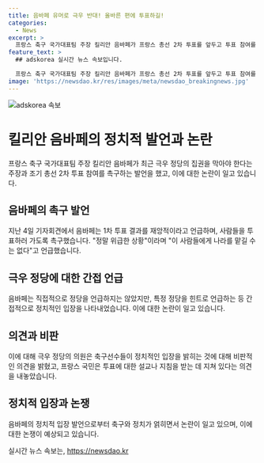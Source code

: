 ```yaml
---
title: 음바페 유머로 극우 반대! 올바른 편에 투표하길!
categories:
  - News
excerpt: >
  프랑스 축구 국가대표팀 주장 킬리안 음바페가 프랑스 총선 2차 투표를 앞두고 투표 참여를 촉구하며 논란을 빚었다. 음바페는 지난 4일 기자회견에서 재앙적인 결과를 보았다며 모두가 힘을 모아 올바른 편에 투표하길 바란다고 밝혔고, 극우 정당의 집권을 막아야 한다는 주장을 내세웠다. 그러나 극우 정당은 음바페의 발언을 비판하며 프랑스인은 투표에 대한 설교나 지침을 받는 것에 지쳤다고 반박했다. 이에 대한 논란이 계속되고 있다.
feature_text: >
  ## adskorea 실시간 뉴스 속보입니다.

  프랑스 축구 국가대표팀 주장 킬리안 음바페가 프랑스 총선 2차 투표를 앞두고 투표 참여를 촉구하며 논란을 빚었다. 음바페는 지난 4일 기자회견에서 재앙적인 결과를 보았다며 모두가 힘을 모아 올바른 편에 투표하길 바란다고 밝혔고, 극우 정당의 집권을 막아야 한다는 주장을 내세웠다. 그러나 극우 정당은 음바페의 발언을 비판하며 프랑스인은 투표에 대한 설교나 지침을 받는 것에 지쳤다고 반박했다. 이에 대한 논란이 계속되고 있다.
image: 'https://newsdao.kr/res/images/meta/newsdao_breakingnews.jpg'
---
```


<p><img src="https://newsdao.kr/res/images/meta/newsdao_breakingnews.jpg" alt="adskorea 속보" /></p>

<h1><b>킬리안 음바페의 정치적 발언과 논란</b></h1>

<p data-ke-size="size16">프랑스 축구 국가대표팀 주장 킬리안 음바페가 최근 극우 정당의 집권을 막아야 한다는 주장과 조기 총선 2차 투표 참여를 촉구하는 발언을 했고, 이에 대한 논란이 일고 있습니다.</p>

<h2><b>음바페의 촉구 발언</b></h2>

<p>지난 4일 기자회견에서 음바페는 1차 투표 결과를 재앙적이라고 언급하며, 사람들을 투표하러 가도록 촉구했습니다. "정말 위급한 상황"이라며 "이 사람들에게 나라를 맡길 수는 없다"고 언급했습니다.</p>

<h2><b>극우 정당에 대한 간접 언급</b></h2>

<p>음바페는 직접적으로 정당을 언급하지는 않았지만, 특정 정당을 힌트로 언급하는 등 간접적으로 정치적인 입장을 나타내었습니다. 이에 대한 논란이 일고 있습니다.</p>

<h2><b>의견과 비판</b></h2>

<p>이에 대해 극우 정당의 의원은 축구선수들이 정치적인 입장을 밝히는 것에 대해 비판적인 의견을 밝혔고, 프랑스 국민은 투표에 대한 설교나 지침을 받는 데 지쳐 있다는 의견을 내놓았습니다.</p>

<h2><b>정치적 입장과 논쟁</b></h2>

<p>음바페의 정치적 입장 발언으로부터 축구와 정치가 얽히면서 논란이 일고 있으며, 이에 대한 논쟁이 예상되고 있습니다.</p>
실시간 뉴스 속보는, <a href="https://newsdao.kr" rel="dofollow">https://newsdao.kr</a>


